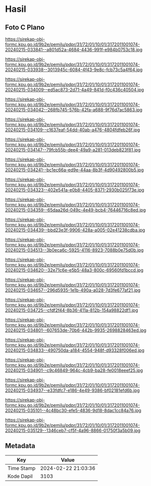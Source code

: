 # Hasil

## Foto C Plano

https://sirekap-obj-formc.kpu.go.id/9b2e/pemilu/pdpr/31/72/01/10/01/3172011001074-20240215-033841--a801d52a-4684-4436-991f-e984b0753c18.jpg

https://sirekap-obj-formc.kpu.go.id/9b2e/pemilu/pdpr/31/72/01/10/01/3172011001074-20240215-033938--3013945c-6084-4f43-9e8c-fcb73c5a4f64.jpg

https://sirekap-obj-formc.kpu.go.id/9b2e/pemilu/pdpr/31/72/01/10/01/3172011001074-20240215-034009--ed5ac873-2d71-4a49-841d-f0c436c40504.jpg

https://sirekap-obj-formc.kpu.go.id/9b2e/pemilu/pdpr/31/72/01/10/01/3172011001074-20240215-034042--268fb745-576b-42fa-a688-9f76d7ac5863.jpg

https://sirekap-obj-formc.kpu.go.id/9b2e/pemilu/pdpr/31/72/01/10/01/3172011001074-20240215-034109--c1637eaf-54dd-40ab-a476-4804fdfeb26f.jpg

https://sirekap-obj-formc.kpu.go.id/9b2e/pemilu/pdpr/31/72/01/10/01/3172011001074-20240215-034147--79fcb55b-dee4-49a9-a281-013deb823f81.jpg

https://sirekap-obj-formc.kpu.go.id/9b2e/pemilu/pdpr/31/72/01/10/01/3172011001074-20240215-034241--bc1ec66a-ed9e-44aa-8b3f-4d90492800b5.jpg

https://sirekap-obj-formc.kpu.go.id/9b2e/pemilu/pdpr/31/72/01/10/01/3172011001074-20240215-034323--402e541a-e0b8-4405-8371-2930b025f73e.jpg

https://sirekap-obj-formc.kpu.go.id/9b2e/pemilu/pdpr/31/72/01/10/01/3172011001074-20240215-034359--65daa26d-049c-4e49-bcb4-76446716c8ed.jpg

https://sirekap-obj-formc.kpu.go.id/9b2e/pemilu/pdpr/31/72/01/10/01/3172011001074-20240215-034439--bbd23e3f-9906-428a-a005-02e41238cdba.jpg

https://sirekap-obj-formc.kpu.go.id/9b2e/pemilu/pdpr/31/72/01/10/01/3172011001074-20240215-034513--3b0eca6c-5925-4116-8923-7088b0e75d0b.jpg

https://sirekap-obj-formc.kpu.go.id/9b2e/pemilu/pdpr/31/72/01/10/01/3172011001074-20240215-034620--32e71c6e-e5b5-48a3-800c-69560fd1bccd.jpg

https://sirekap-obj-formc.kpu.go.id/9b2e/pemilu/pdpr/31/72/01/10/01/3172011001074-20240215-034657--296d5935-1e1b-490a-a028-7d3fe677af21.jpg

https://sirekap-obj-formc.kpu.go.id/9b2e/pemilu/pdpr/31/72/01/10/01/3172011001074-20240215-034725--cfdf2f44-8b36-411a-812b-154a98822df1.jpg

https://sirekap-obj-formc.kpu.go.id/9b2e/pemilu/pdpr/31/72/01/10/01/3172011001074-20240215-034801--607653de-70b6-442b-9935-2698828463ed.jpg

https://sirekap-obj-formc.kpu.go.id/9b2e/pemilu/pdpr/31/72/01/10/01/3172011001074-20240215-034833--490750da-a184-4554-948f-d93328f006ed.jpg

https://sirekap-obj-formc.kpu.go.id/9b2e/pemilu/pdpr/31/72/01/10/01/3172011001074-20240215-034901--c9c46849-964c-4cb9-ba28-fe0018eeef25.jpg

https://sirekap-obj-formc.kpu.go.id/9b2e/pemilu/pdpr/31/72/01/10/01/3172011001074-20240215-034937--e33fdfc7-e186-4e49-9386-bf02181efd6b.jpg

https://sirekap-obj-formc.kpu.go.id/9b2e/pemilu/pdpr/31/72/01/10/01/3172011001074-20240215-035101--4c48bc30-efe5-4836-9d18-8dac1cc84a76.jpg

https://sirekap-obj-formc.kpu.go.id/9b2e/pemilu/pdpr/31/72/01/10/01/3172011001074-20240215-035129--1346ceb7-cf5f-4a96-8866-01750f3a5b09.jpg


## Metadata

| Key        | Value               |
| ---------- | ------------------- |
| Time Stamp | 2024-02-22 21:03:36 |
| Kode Dapil | 3103                |



